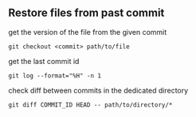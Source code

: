 Restore files from past commit
---

get the version of the file from the given commit

`git checkout <commit> path/to/file`

get the last commit id

`git log --format="%H" -n 1`

check diff between commits in the dedicated directory

`git diff COMMIT_ID HEAD -- path/to/directory/*`
